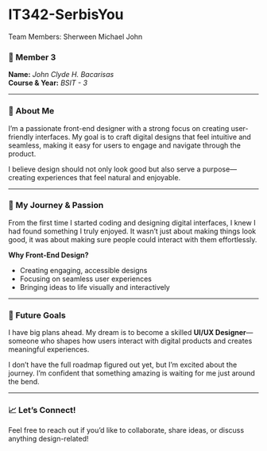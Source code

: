 # IT342-SerbisYou

Team Members: 
Sherween
Michael
John

### **👤 Member 3**  
**Name:** *John Clyde H. Bacarisas*  
**Course & Year:** *BSIT - 3*

---

### **🎨 About Me**

I’m a passionate front-end designer with a strong focus on creating user-friendly interfaces. My goal is to craft digital designs that feel intuitive and seamless, making it easy for users to engage and navigate through the product.

I believe design should not only look good but also serve a purpose—creating experiences that feel natural and enjoyable.

---

### **🚀 My Journey & Passion**

From the first time I started coding and designing digital interfaces, I knew I had found something I truly enjoyed. It wasn’t just about making things look good, it was about making sure people could interact with them effortlessly.

**Why Front-End Design?**
- Creating engaging, accessible designs
- Focusing on seamless user experiences
- Bringing ideas to life visually and interactively

---

### **🌟 Future Goals**

I have big plans ahead. My dream is to become a skilled **UI/UX Designer**—someone who shapes how users interact with digital products and creates meaningful experiences.

I don’t have the full roadmap figured out yet, but I’m excited about the journey. I’m confident that something amazing is waiting for me just around the bend.

---

### **📈 Let’s Connect!**

Feel free to reach out if you’d like to collaborate, share ideas, or discuss anything design-related!

